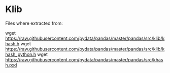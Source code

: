 Klib
====

Files where extracted from:

wget https://raw.githubusercontent.com/pydata/pandas/master/pandas/src/klib/khash.h
wget https://raw.githubusercontent.com/pydata/pandas/master/pandas/src/klib/khash_python.h
wget https://raw.githubusercontent.com/pydata/pandas/master/pandas/src/khash.pxd
